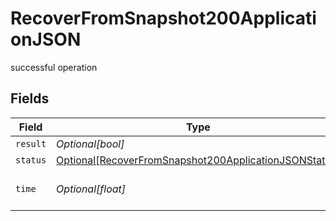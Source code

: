 # RecoverFromSnapshot200ApplicationJSON

successful operation


## Fields

| Field                                                                                                                           | Type                                                                                                                            | Required                                                                                                                        | Description                                                                                                                     |
| ------------------------------------------------------------------------------------------------------------------------------- | ------------------------------------------------------------------------------------------------------------------------------- | ------------------------------------------------------------------------------------------------------------------------------- | ------------------------------------------------------------------------------------------------------------------------------- |
| `result`                                                                                                                        | *Optional[bool]*                                                                                                                | :heavy_minus_sign:                                                                                                              | N/A                                                                                                                             |
| `status`                                                                                                                        | [Optional[RecoverFromSnapshot200ApplicationJSONStatus]](../../models/operations/recoverfromsnapshot200applicationjsonstatus.md) | :heavy_minus_sign:                                                                                                              | N/A                                                                                                                             |
| `time`                                                                                                                          | *Optional[float]*                                                                                                               | :heavy_minus_sign:                                                                                                              | Time spent to process this request                                                                                              |
